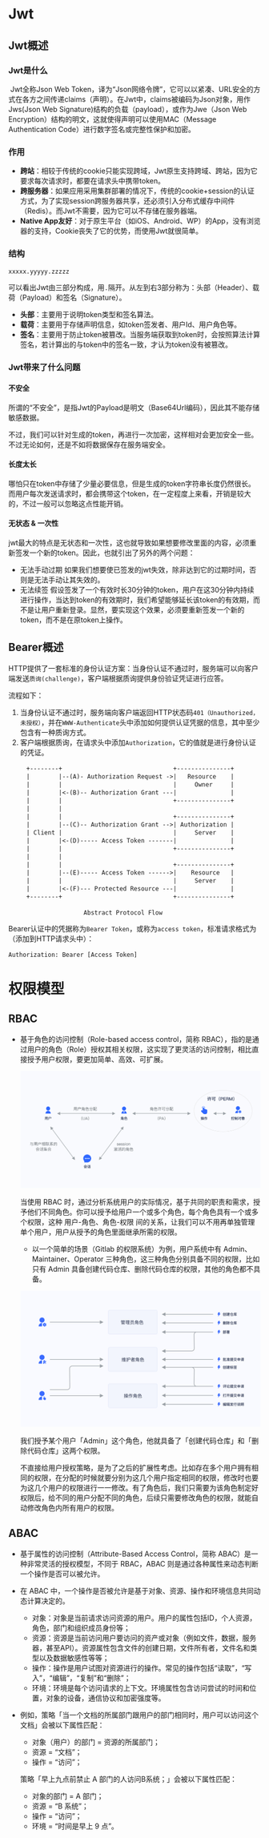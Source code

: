 #  Jwt

## Jwt概述

### Jwt是什么

​	Jwt全称Json Web Token，译为“Json网络令牌”，它可以以紧凑、URL安全的方式在各方之间传递claims（声明）。在Jwt中，claims被编码为Json对象，用作Jws(Json Web Signature)结构的负载（payload），或作为Jwe（Json Web Encryption）结构的明文，这就使得声明可以使用MAC（Message Authentication Code）进行数字签名或完整性保护和加密。

### 作用

- **跨站**：相较于传统的cookie只能实现跨域，Jwt原生支持跨域、跨站，因为它要求每次请求时，都要在请求头中携带token。
- **跨服务器**：如果应用采用集群部署的情况下，传统的cookie+session的认证方式，为了实现session跨服务器共享，还必须引入分布式缓存中间件（Redis）。而Jwt不需要，因为它可以不存储在服务器端。
- **Native App友好**：对于原生平台（如iOS、Android、WP）的App，没有浏览器的支持，Cookie丧失了它的优势，而使用Jwt就很简单。

### 结构

```
xxxxx.yyyyy.zzzzz
```

可以看出Jwt由三部分构成，用`.`隔开。从左到右3部分称为：头部（Header）、载荷（Payload）和签名（Signature）。

- **头部**：主要用于说明token类型和签名算法。
- **载荷**：主要用于存储声明信息，如token签发者、用户Id、用户角色等。
- **签名**：主要用于防止token被篡改。当服务端获取到token时，会按照算法计算签名，若计算出的与token中的签名一致，才认为token没有被篡改。

### Jwt带来了什么问题

#### 不安全

所谓的“不安全”，是指Jwt的Payload是明文（Base64Url编码），因此其不能存储敏感数据。

不过，我们可以针对生成的token，再进行一次加密，这样相对会更加安全一些。不过无论如何，还是不如将数据保存在服务端安全。

#### 长度太长

哪怕只在token中存储了少量必要信息，但是生成的token字符串长度仍然很长。而用户每次发送请求时，都会携带这个token，在一定程度上来看，开销是较大的，不过一般可以忽略这点性能开销。

#### 无状态 & 一次性

jwt最大的特点是无状态和一次性，这也就导致如果想要修改里面的内容，必须重新签发一个新的token。因此，也就引出了另外的两个问题：

- 无法手动过期
  如果我们想要使已签发的jwt失效，除非达到它的过期时间，否则是无法手动让其失效的。
- 无法续签
  假设签发了一个有效时长30分钟的token，用户在这30分钟内持续进行操作，当达到token的有效期时，我们希望能够延长该token的有效期，而不是让用户重新登录。显然，要实现这个效果，必须要重新签发一个新的token，而不是在原token上操作。



## Bearer概述

HTTP提供了一套标准的身份认证方案：当身份认证不通过时，服务端可以向客户端发送`质询(challenge)`，客户端根据质询提供身份验证凭证进行应答。

流程如下：

1. 当身份认证不通过时，服务端向客户端返回HTTP状态码`401（Unauthorized，未授权）`，并在`WWW-Authenticate`头中添加如何提供认证凭据的信息，其中至少包含有一种质询方式。
2. 客户端根据质询，在请求头中添加`Authorization`，它的值就是进行身份认证的凭证。

```
     +--------+                               +---------------+
     |        |--(A)- Authorization Request ->|   Resource    |
     |        |                               |     Owner     |
     |        |<-(B)-- Authorization Grant ---|               |
     |        |                               +---------------+
     |        |
     |        |                               +---------------+
     |        |--(C)-- Authorization Grant -->| Authorization |
     | Client |                               |     Server    |
     |        |<-(D)----- Access Token -------|               |
     |        |                               +---------------+
     |        |
     |        |                               +---------------+
     |        |--(E)----- Access Token ------>|    Resource   |
     |        |                               |     Server    |
     |        |<-(F)--- Protected Resource ---|               |
     +--------+                               +---------------+

                     Abstract Protocol Flow
```

Bearer认证中的凭据称为`Bearer Token`，或称为`access token`，标准请求格式为（添加到HTTP请求头中）：

```plsql
Authorization: Bearer [Access Token]
```



# 权限模型

## RBAC

- 基于角色的访问控制（Role-based access control，简称 RBAC），指的是通过用户的角色（Role）授权其相关权限，这实现了更灵活的访问控制，相比直接授予用户权限，要更加简单、高效、可扩展。

  ![drawing](../assets/rbac.60e79b81.png)

  当使用 RBAC 时，通过分析系统用户的实际情况，基于共同的职责和需求，授予他们不同角色。你可以授予给用户一个或多个角色，每个角色具有一个或多个权限，这种 用户-角色、角色-权限 间的关系，让我们可以不用再单独管理单个用户，用户从授予的角色里面继承所需的权限。

  

  - 以一个简单的场景（Gitlab 的权限系统）为例，用户系统中有 Admin、Maintainer、Operator 三种角色，这三种角色分别具备不同的权限，比如只有 Admin 具备创建代码仓库、删除代码仓库的权限，其他的角色都不具备。

  ![img](../assets/rbac.d582f1b7.png)

  我们授予某个用户「Admin」这个角色，他就具备了「创建代码仓库」和「删除代码仓库」这两个权限。

  不直接给用户授权策略，是为了之后的扩展性考虑。比如存在多个用户拥有相同的权限，在分配的时候就要分别为这几个用户指定相同的权限，修改时也要为这几个用户的权限进行一一修改。有了角色后，我们只需要为该角色制定好权限后，给不同的用户分配不同的角色，后续只需要修改角色的权限，就能自动修改角色内所有用户的权限。

  

## ABAC

- 基于属性的访问控制（Attribute-Based Access Control，简称 ABAC）是一种非常灵活的授权模型，不同于 RBAC，ABAC 则是通过各种属性来动态判断一个操作是否可以被允许。

- 在 ABAC 中，一个操作是否被允许是基于对象、资源、操作和环境信息共同动态计算决定的。

  - 对象：对象是当前请求访问资源的用户。用户的属性包括ID，个人资源，角色，部门和组织成员身份等；
  - 资源：资源是当前访问用户要访问的资产或对象（例如文件，数据，服务器，甚至API）。资源属性包含文件的创建日期，文件所有者，文件名和类型以及数据敏感性等等；
  - 操作：操作是用户试图对资源进行的操作。常见的操作包括“读取”，“写入”，“编辑”，“复制”和“删除”；
  - 环境：环境是每个访问请求的上下文。环境属性包含访问尝试的时间和位置，对象的设备，通信协议和加密强度等。

- 例如，策略「当一个文档的所属部门跟用户的部门相同时，用户可以访问这个文档」会被以下属性匹配：

  - 对象（用户）的部门 = 资源的所属部门；
  - 资源 = “文档”；
  - 操作 = “访问”；

  策略「早上九点前禁止 A 部门的人访问B系统；」会被以下属性匹配：

  - 对象的部门 = A 部门；
  - 资源 = “B 系统”；
  - 操作 = “访问”；
  - 环境 = “时间是早上 9 点”。
